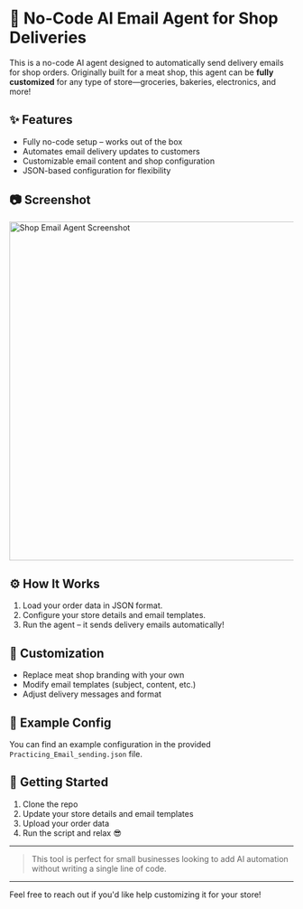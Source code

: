 # 🛒 No-Code AI Email Agent for Shop Deliveries

This is a no-code AI agent designed to automatically send delivery emails for shop orders. Originally built for a meat shop, this agent can be **fully customized** for any type of store—groceries, bakeries, electronics, and more!

## ✨ Features

* Fully no-code setup – works out of the box
* Automates email delivery updates to customers
* Customizable email content and shop configuration
* JSON-based configuration for flexibility

## 📷 Screenshot

<img src="./screenshot.png" alt="Shop Email Agent Screenshot" width="600"/>

## ⚙️ How It Works

1. Load your order data in JSON format.
2. Configure your store details and email templates.
3. Run the agent – it sends delivery emails automatically!

## 🧩 Customization

* Replace meat shop branding with your own
* Modify email templates (subject, content, etc.)
* Adjust delivery messages and format

## 📁 Example Config

You can find an example configuration in the provided `Practicing_Email_sending.json` file.

## 🚀 Getting Started

1. Clone the repo
2. Update your store details and email templates
3. Upload your order data
4. Run the script and relax 😎

---

> This tool is perfect for small businesses looking to add AI automation without writing a single line of code.

---

Feel free to reach out if you'd like help customizing it for your store!
